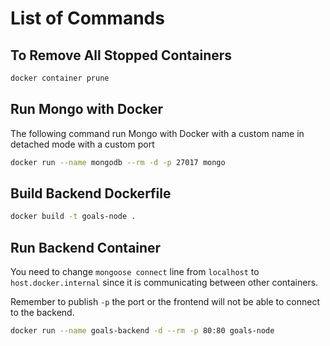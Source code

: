 # List of Commands

## To Remove All Stopped Containers
```bash
docker container prune
```

## Run Mongo with Docker
The following command run Mongo with Docker with a custom name in detached mode with a custom port
```bash
docker run --name mongodb --rm -d -p 27017 mongo
```

## Build Backend Dockerfile
```bash
docker build -t goals-node .
```

## Run Backend Container
You need to change `mongoose connect` line from `localhost` to `host.docker.internal` since it is communicating between other containers.

Remember to publish `-p` the port or the frontend will not be able to connect to the backend.
```bash
docker run --name goals-backend -d --rm -p 80:80 goals-node
```